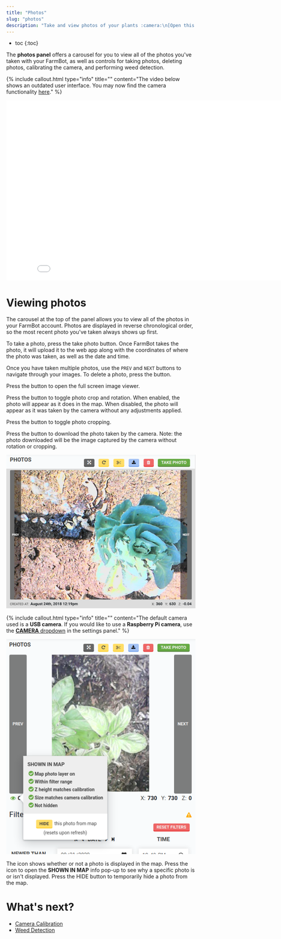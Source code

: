 ```yaml
---
title: "Photos"
slug: "photos"
description: "Take and view photos of your plants :camera:\n[Open this panel in the app](https://my.farm.bot/app/designer/photos)"
---
```


* toc
{:toc}

The **photos panel** offers a carousel for you to view all of the photos you've taken with your FarmBot, as well as controls for taking photos, deleting photos, calibrating the camera, and performing weed detection.

{%
include callout.html
type="info"
title=""
content="The video below shows an outdated user interface. You may now find the camera functionality [here](https://my.farm.bot/app/designer/photos)."
%}



<iframe class="embedly-embed" src="//cdn.embedly.com/widgets/media.html?src=https%3A%2F%2Fwww.youtube.com%2Fembed%2FRYQyYA4ZwF8%3Ffeature%3Doembed&display_name=YouTube&url=https%3A%2F%2Fwww.youtube.com%2Fwatch%3Fv%3DRYQyYA4ZwF8&image=https%3A%2F%2Fi.ytimg.com%2Fvi%2FRYQyYA4ZwF8%2Fhqdefault.jpg&key=f2aa6fc3595946d0afc3d76cbbd25dc3&type=text%2Fhtml&schema=youtube" width="854" height="480" scrolling="no" title="YouTube embed" frameborder="0" allow="autoplay; fullscreen" allowfullscreen="true"></iframe>

# Viewing photos
The carousel at the top of the panel allows you to view all of the photos in your FarmBot account. Photos are displayed in reverse chronological order, so the most recent photo you've taken always shows up first.

To take a photo, press the <span class="fb-button fb-green">take photo</span> button. Once FarmBot takes the photo, it will upload it to the web app along with the coordinates of where the photo was taken, as well as the date and time.

Once you have taken multiple photos, use the `PREV` and `NEXT` buttons to navigate through your images. To delete a photo, press the <span class="fb-button fb-red"><i class='fa fa-trash'></i></span> button.

Press the <span class="fb-button fb-gray"><i class='fa fa-expand'></i></span> button to open the full screen image viewer.

Press the <span class="fb-button fb-yellow"><i class='fa fa-repeat'></i></span> button to toggle photo crop and rotation. When enabled, the photo will appear as it does in the map. When disabled, the photo will appear as it was taken by the camera without any adjustments applied.

Press the <span class="fb-button fb-yellow"><i class='fa fa-scissors'></i></span> button to toggle photo cropping.

Press the <span class="fb-button fb-blue"><i class='fa fa-download'></i></span> button to download the photo taken by the camera. Note: the photo downloaded will be the image captured by the camera without rotation or cropping.

![photos panel](_images/photos_panel.png)



{%
include callout.html
type="info"
title=""
content="The default camera used is a **USB camera**. If you would like to use a **Raspberry Pi camera**, use the [**CAMERA** dropdown](https://my.farm.bot/app/designer/settings?highlight=camera) in the settings panel."
%}



![photo view info](_images/photo_view_info.png)

The <i class='fa fa-eye'></i> icon shows whether or not a photo is displayed in the map. Press the icon to open the **SHOWN IN MAP** info pop-up to see why a specific photo is or isn't displayed. Press the <span class="fb-button fb-yellow">HIDE</span> button to temporarily hide a photo from the map.

# What's next?

 * [Camera Calibration](photos/camera-calibration.md)
 * [Weed Detection](photos/weed-detection.md)
